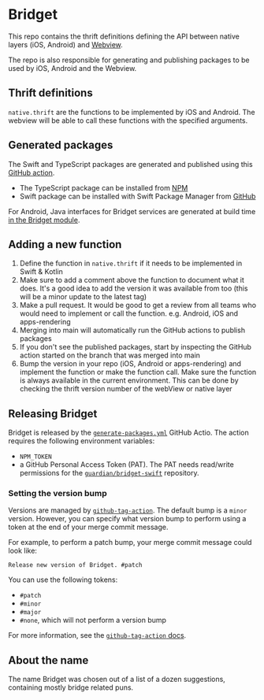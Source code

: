 # Bridget
This repo contains the thrift definitions defining the API between native layers (iOS, Android) and [Webview](https://github.com/guardian/dotcom-rendering/tree/main/apps-rendering).

The repo is also responsible for generating and publishing packages to be used by iOS, Android and the Webview.

## Thrift definitions
`native.thrift` are the functions to be implemented by iOS and Android. The webview will be able to call these functions with the specified arguments.

## Generated packages
The Swift and TypeScript packages are generated and published using this [GitHub action](.github/workflows/generate-packages.yml).

- The TypeScript package can be installed from [NPM](https://www.npmjs.com/package/@guardian/bridget)
- Swift package can be installed with Swift Package Manager from [GitHub](https://github.com/guardian/mobile-apps-thrift-swift)

For Android, Java interfaces for Bridget services are generated at build time [in the Bridget module](https://github.com/guardian/android-news-app/blob/ffe36dbeb4a6c75709dba526a9b0e707a8f982a5/bridget/build.gradle.kts#L24-L31).


## Adding a new function
1. Define the function in `native.thrift` if it needs to be implemented in Swift & Kotlin
2. Make sure to add a comment above the function to document what it does. It's a good idea to add the version it was available from too (this will be a minor update to the latest tag)
3. Make a pull request. It would be good to get a review from all teams who would need to implement or call the function. e.g. Android, iOS and apps-rendering
4. Merging into main will automatically run the GitHub actions to publish packages
5. If you don't see the published packages, start by inspecting the GitHub action started on the branch that was merged into main
6. Bump the version in your repo (iOS, Android or apps-rendering) and implement the function or make the function call. Make sure the function is always available in the current environment. This can be done by checking the thrift version number of the webView or native layer

## Releasing Bridget

Bridget is released by the [`generate-packages.yml`](.github/workflows/generate-packages.yml) GitHub Actio. The action requires the following environment variables:

- `NPM_TOKEN`
- a GitHub Personal Access Token (PAT). The PAT needs read/write permissions for the [`guardian/bridget-swift`](https://github.com/guardian/bridget-swift) repository.

### Setting the version bump

Versions are managed by [`github-tag-action`](https://github.com/anothrNick/github-tag-action). The default bump is a `minor` version. However, you can specify what version bump to perform using a token at the end of your merge commit message.

For example, to perform a patch bump, your merge commit message could look like:

```
Release new version of Bridget. #patch
```

You can use the following tokens:

- `#patch`
- `#minor`
- `#major`
- `#none`, which will not perform a version bump

For more information, see the [`github-tag-action` docs](https://github.com/anothrNick/github-tag-action#bumping).

## About the name
The name Bridget was chosen out of a list of a dozen suggestions, containing mostly bridge related puns.
